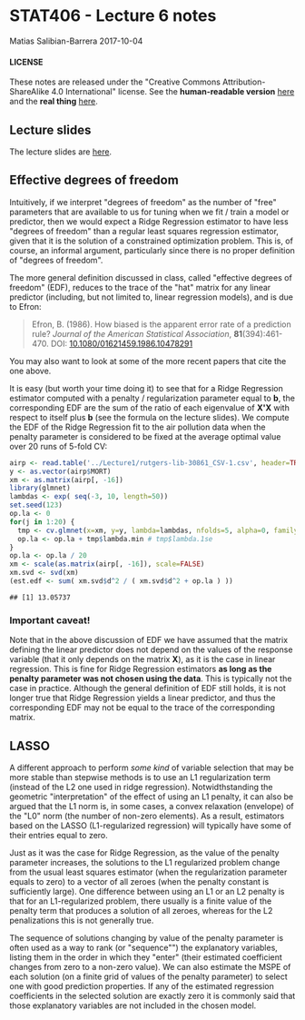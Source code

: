 STAT406 - Lecture 6 notes
================
Matias Salibian-Barrera
2017-10-04

#### LICENSE

These notes are released under the "Creative Commons Attribution-ShareAlike 4.0 International" license. See the **human-readable version** [here](https://creativecommons.org/licenses/by-sa/4.0/) and the **real thing** [here](https://creativecommons.org/licenses/by-sa/4.0/legalcode).

Lecture slides
--------------

The lecture slides are [here](STAT406-17-lecture-6.pdf).

Effective degrees of freedom
----------------------------

Intuitively, if we interpret "degrees of freedom" as the number of "free" parameters that are available to us for tuning when we fit / train a model or predictor, then we would expect a Ridge Regression estimator to have less "degrees of freedom" than a regular least squares regression estimator, given that it is the solution of a constrained optimization problem. This is, of course, an informal argument, particularly since there is no proper definition of "degrees of freedom".

The more general definition discussed in class, called "effective degrees of freedom" (EDF), reduces to the trace of the "hat" matrix for any linear predictor (including, but not limited to, linear regression models), and is due to Efron:

> Efron, B. (1986). How biased is the apparent error rate of a prediction rule? *Journal of the American Statistical Association*, **81**(394):461-470. DOI: [10.1080/01621459.1986.10478291](https://doi.org/10.1080/01621459.1986.10478291)

You may also want to look at some of the more recent papers that cite the one above.

It is easy (but worth your time doing it) to see that for a Ridge Regression estimator computed with a penalty / regularization parameter equal to **b**, the corresponding EDF are the sum of the ratio of each eigenvalue of **X'X** with respect to itself plus **b** (see the formula on the lecture slides). We compute the EDF of the Ridge Regression fit to the air pollution data when the penalty parameter is considered to be fixed at the
average optimal value over 20 runs of 5-fold CV:

``` r
airp <- read.table('../Lecture1/rutgers-lib-30861_CSV-1.csv', header=TRUE, sep=',')
y <- as.vector(airp$MORT)
xm <- as.matrix(airp[, -16])
library(glmnet)
lambdas <- exp( seq(-3, 10, length=50))
set.seed(123)
op.la <- 0
for(j in 1:20) {
  tmp <- cv.glmnet(x=xm, y=y, lambda=lambdas, nfolds=5, alpha=0, family='gaussian')
  op.la <- op.la + tmp$lambda.min # tmp$lambda.1se
}
op.la <- op.la / 20
xm <- scale(as.matrix(airp[, -16]), scale=FALSE)
xm.svd <- svd(xm)
(est.edf <- sum( xm.svd$d^2 / ( xm.svd$d^2 + op.la ) ))
```

    ## [1] 13.05737

### Important caveat!

Note that in the above discussion of EDF we have assumed that the matrix defining the linear predictor does not depend on the values of the response variable (that it only depends on the matrix **X**), as it is the case in linear regression. This is fine for Ridge Regression estimators **as long as the penalty parameter was not chosen using the data**. This is typically not the case in practice. Although the general definition of EDF still holds, it is not longer true that Ridge Regression yields a linear predictor, and thus the corresponding EDF may not be equal to the trace of the corresponding matrix.

LASSO
-----

A different approach to perform *some kind* of variable selection that may be more stable than stepwise methods is to use an L1 regularization term (instead of the L2 one used in ridge regression). Notwidthstanding the geometric "interpretation" of the effect of using an L1 penalty, it can also be argued that the L1 norm is, in some cases, a convex relaxation (envelope) of the "L0" norm (the number of non-zero elements). As a result, estimators based on the LASSO (L1-regularized regression) will typically have some of their entries equal to zero.

Just as it was the case for Ridge Regression, as the value of the penalty parameter increases, the solutions to the L1 regularized problem change from the usual least squares estimator (when the regularization parameter equals to zero) to a vector of all zeroes (when the penalty constant is sufficiently large). One difference between using an L1 or an L2 penalty is that for an L1-regularized problem, there usually is a finite value of the penalty term that produces a solution of all zeroes, whereas for the L2 penalizations this is not generally true.

The sequence of solutions changing by value of the penalty parameter is often used as a way to rank (or "sequence"") the explanatory variables, listing them in the order in which they "enter" (their estimated coefficient changes from zero to a non-zero value). <!-- Varying the value of the penalty term we obtain a path of solutions (much like --> <!-- we did in ridge regression), where the vector of estimated regression --> <!-- coefficients becomes sparser as the penalty gets stronger.  --> We can also estimate the MSPE of each solution (on a finite grid of values of the penalty parameter) to select one with good prediction properties. If any of the estimated regression coefficients in the selected solution are exactly zero it is commonly said that those explanatory variables are not included in the chosen model.

<!-- There are two main implementation of the LASSO in `R`, one is -->
<!-- via the `glmnet` function (in package `glmnet`), and the other -->
<!-- is with the function `lars` in package `lars`. Both, of course, -->
<!-- compute the same estimators, but they do so in different ways.  -->
<!-- We first compute the path of LASSO solutions for the `credit` data -->
<!-- used in previous lectures: -->
<!-- ```{r creditlasso, warning=FALSE, message=FALSE} -->
<!-- x <- read.table('../Lecture5/Credit.csv', sep=',', header=TRUE, row.names=1) -->
<!-- # use non-factor variables -->
<!-- x <- x[, c(1:6, 11)] -->
<!-- y <- as.vector(x$Balance) -->
<!-- xm <- as.matrix(x[, -7]) -->
<!-- library(glmnet) -->
<!-- # alpha = 1 - LASSO -->
<!-- lambdas <- exp( seq(-3, 10, length=50)) -->
<!-- a <- glmnet(x=xm, y=y, lambda=rev(lambdas), -->
<!--             family='gaussian', alpha=1, intercept=TRUE) -->
<!-- ``` -->
<!-- The `plot` method can be used to show the path of solutions, just as -->
<!-- we did for ridge regression: -->
<!-- ```{r creditlasso3, fig.width=5, fig.height=5} -->
<!-- plot(a, xvar='lambda', label=TRUE, lwd=6, cex.axis=1.5, cex.lab=1.2) -->
<!-- ``` -->
<!-- Using `lars::lars()` we obtain: -->
<!-- ```{r creditlars1, fig.width=5, fig.height=5, message=FALSE, warning=FALSE} -->
<!-- library(lars) -->
<!-- b <- lars(x=xm, y=y, type='lasso', intercept=TRUE) -->
<!-- plot(b, lwd=4) -->
<!-- ``` -->
<!-- With `lars` the returned object is a matrix of regression estimators, one -->
<!-- for each value of the penalty constant where a new coefficient "enters" the -->
<!-- model: -->
<!-- ```{r creditlars2} -->
<!-- # see the variables -->
<!-- coef(b) -->
<!-- b -->
<!-- ``` -->
<!-- The presentation below exploits the fact that the LASSO regression estimators -->
<!-- are piecewise linear between values of the regularization parameter where -->
<!-- a variable enters or drops the model. -->
<!-- In order to select one LASSO estimator (among the infinitely many that -->
<!-- are possible) we can use K-fold CV to estimate the MSPE of a few of them  -->
<!-- (for a grid of values of the penalty parameter, for example), and  -->
<!-- choose the one with smallest estimated MSPE: -->
<!-- ```{r creditlars3, fig.width=5, fig.height=5} -->
<!-- # select one solution -->
<!-- set.seed(123) -->
<!-- tmp.la <- cv.lars(x=xm, y=y, intercept=TRUE, type='lasso', K=5, -->
<!--                   index=seq(0, 1, length=20)) -->
<!-- ``` -->
<!-- Given their random nature, it is always a good idea to run K-fold CV experiments  -->
<!-- more than once: -->
<!-- ```{r creditlars4, fig.width=5, fig.height=5} -->
<!-- set.seed(23) -->
<!-- tmp.la <- cv.lars(x=xm, y=y, intercept=TRUE, type='lasso', K=5, -->
<!--                   index=seq(0, 1, length=20)) -->
<!-- ``` -->
<!-- We now repeat the same steps as above but using the implementation -->
<!-- in `glmnet`: -->
<!-- ```{r creditcv, fig.width=5, fig.height=5} -->
<!-- # run 5-fold CV with glmnet() -->
<!-- set.seed(123) -->
<!-- tmp <- cv.glmnet(x=xm, y=y, lambda=lambdas, nfolds=5, alpha=1,  -->
<!--                  family='gaussian', intercept=TRUE) -->
<!-- plot(tmp, lwd=6, cex.axis=1.5, cex.lab=1.2) -->
<!-- ``` -->
<!-- We ran CV again: -->
<!-- ```{r creditcv2, fig.width=5, fig.height=5} -->
<!-- set.seed(23) -->
<!-- tmp <- cv.glmnet(x=xm, y=y, lambda=lambdas, nfolds=5, alpha=1,  -->
<!--                  family='gaussian', intercept=TRUE) -->
<!-- plot(tmp, lwd=6, cex.axis=1.5, cex.lab=1.2) -->
<!-- ``` -->
<!-- Zoom in the CV plot to check the 1-SE rule: -->
<!-- ```{r creditcv4, fig.width=5, fig.height=5} -->
<!-- plot(tmp, lwd=6, cex.axis=1.5, cex.lab=1.2, ylim=c(22000, 33000)) -->
<!-- ``` -->
<!-- The returned object includes the "optimal" value of the  -->
<!-- penalization parameter, which can be used to  -->
<!-- find the corresponding estimates for the regression -->
<!-- coefficients, using the method `coef`: -->
<!-- ```{r creditcv3} -->
<!-- # optimal lambda -->
<!-- tmp$lambda.min -->
<!-- # coefficients for the optimal lambda -->
<!-- coef(tmp, s=tmp$lambda.min) -->
<!-- ``` -->
<!-- We can also use `coef` to compute the coefficients at -->
<!-- any value of the penalty parameter. For example we -->
<!-- show below the coefficients corresponding  -->
<!-- to penalty values of exp(4) and exp(4.5): -->
<!-- ```{r creditcoeffs} -->
<!-- # coefficients for other values of lambda -->
<!-- coef(tmp, s=exp(4)) -->
<!-- coef(tmp, s=exp(4.5)) # note no. of zeroes... -->
<!-- ``` -->
<!-- ## Compare MSPEs of Ridge & LASSO on the credit data -->
<!-- We now use 50 runs of 5-fold cross-validation to -->
<!-- estimate (and compare) the MSPEs of the different  -->
<!-- estimators / predictors: -->
<!-- ```{r mspecredit, warning=FALSE, message=FALSE, fig.width=5, fig.height=5, tidy=TRUE} -->
<!-- library(MASS) -->
<!-- n <- nrow(xm) -->
<!-- k <- 5 -->
<!-- ii <- (1:n) %% k + 1 -->
<!-- set.seed(123) -->
<!-- N <- 50 -->
<!-- mspe.la <- mspe.st <- mspe.ri <- mspe.f <- rep(0, N) -->
<!-- for(i in 1:N) { -->
<!--   ii <- sample(ii) -->
<!--   pr.la <- pr.f <- pr.ri <- pr.st <- rep(0, n) -->
<!--   for(j in 1:k) { -->
<!--     tmp.ri <- cv.glmnet(x=xm[ii != j, ], y=y[ii != j], lambda=lambdas,  -->
<!--                         nfolds=5, alpha=0, family='gaussian')  -->
<!--     tmp.la <- cv.glmnet(x=xm[ii != j, ], y=y[ii != j], lambda=lambdas,  -->
<!--                         nfolds=5, alpha=1, family='gaussian') -->
<!--     null <- lm(Balance ~ 1, data=x[ii != j, ]) -->
<!--     full <- lm(Balance ~ ., data=x[ii != j, ]) -->
<!--     tmp.st <- stepAIC(null, scope=list(lower=null, upper=full), trace=0) -->
<!--     pr.ri[ ii == j ] <- predict(tmp.ri, s='lambda.min', newx=xm[ii==j,]) -->
<!--     pr.la[ ii == j ] <- predict(tmp.la, s='lambda.min', newx=xm[ii==j,]) -->
<!--     pr.st[ ii == j ] <- predict(tmp.st, newdata=x[ii==j,]) -->
<!--     pr.f[ ii == j ] <- predict(full, newdata=x[ii==j,]) -->
<!--   } -->
<!--   mspe.ri[i] <- mean( (x$Balance - pr.ri)^2 ) -->
<!--   mspe.la[i] <- mean( (x$Balance - pr.la)^2 ) -->
<!--   mspe.st[i] <- mean( (x$Balance - pr.st)^2 ) -->
<!--   mspe.f[i] <- mean( (x$Balance - pr.f)^2 ) -->
<!-- } -->
<!-- boxplot(mspe.la, mspe.ri, mspe.st, mspe.f, names=c('LASSO','Ridge', 'Stepwise', 'Full'), col=c('steelblue', 'gray80', 'tomato', 'springgreen'), cex.axis=1, cex.lab=1, cex.main=2) -->
<!-- mtext(expression(hat(MSPE)), side=2, line=2.5) -->
<!-- ``` -->
<!-- We see that in this example LASSO does not seem to provide better -->
<!-- predictions than Ridge Regression. However, it does yield a  -->
<!-- sequence of explanatory variables that can be interpreted as -->
<!-- based on "importance" for the linear regression model (see -->
<!-- above). -->
